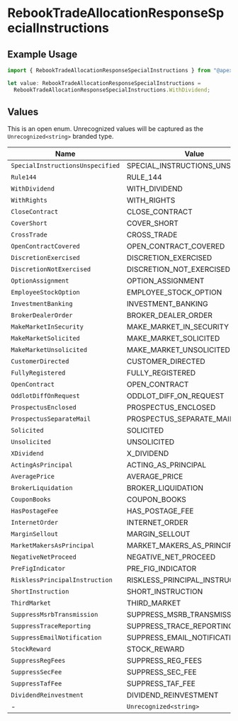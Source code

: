 # RebookTradeAllocationResponseSpecialInstructions

## Example Usage

```typescript
import { RebookTradeAllocationResponseSpecialInstructions } from "@apexfintechsolutions/ascend-sdk/models/components";

let value: RebookTradeAllocationResponseSpecialInstructions =
  RebookTradeAllocationResponseSpecialInstructions.WithDividend;
```

## Values

This is an open enum. Unrecognized values will be captured as the `Unrecognized<string>` branded type.

| Name                             | Value                            |
| -------------------------------- | -------------------------------- |
| `SpecialInstructionsUnspecified` | SPECIAL_INSTRUCTIONS_UNSPECIFIED |
| `Rule144`                        | RULE_144                         |
| `WithDividend`                   | WITH_DIVIDEND                    |
| `WithRights`                     | WITH_RIGHTS                      |
| `CloseContract`                  | CLOSE_CONTRACT                   |
| `CoverShort`                     | COVER_SHORT                      |
| `CrossTrade`                     | CROSS_TRADE                      |
| `OpenContractCovered`            | OPEN_CONTRACT_COVERED            |
| `DiscretionExercised`            | DISCRETION_EXERCISED             |
| `DiscretionNotExercised`         | DISCRETION_NOT_EXERCISED         |
| `OptionAssignment`               | OPTION_ASSIGNMENT                |
| `EmployeeStockOption`            | EMPLOYEE_STOCK_OPTION            |
| `InvestmentBanking`              | INVESTMENT_BANKING               |
| `BrokerDealerOrder`              | BROKER_DEALER_ORDER              |
| `MakeMarketInSecurity`           | MAKE_MARKET_IN_SECURITY          |
| `MakeMarketSolicited`            | MAKE_MARKET_SOLICITED            |
| `MakeMarketUnsolicited`          | MAKE_MARKET_UNSOLICITED          |
| `CustomerDirected`               | CUSTOMER_DIRECTED                |
| `FullyRegistered`                | FULLY_REGISTERED                 |
| `OpenContract`                   | OPEN_CONTRACT                    |
| `OddlotDiffOnRequest`            | ODDLOT_DIFF_ON_REQUEST           |
| `ProspectusEnclosed`             | PROSPECTUS_ENCLOSED              |
| `ProspectusSeparateMail`         | PROSPECTUS_SEPARATE_MAIL         |
| `Solicited`                      | SOLICITED                        |
| `Unsolicited`                    | UNSOLICITED                      |
| `XDividend`                      | X_DIVIDEND                       |
| `ActingAsPrincipal`              | ACTING_AS_PRINCIPAL              |
| `AveragePrice`                   | AVERAGE_PRICE                    |
| `BrokerLiquidation`              | BROKER_LIQUIDATION               |
| `CouponBooks`                    | COUPON_BOOKS                     |
| `HasPostageFee`                  | HAS_POSTAGE_FEE                  |
| `InternetOrder`                  | INTERNET_ORDER                   |
| `MarginSellout`                  | MARGIN_SELLOUT                   |
| `MarketMakersAsPrincipal`        | MARKET_MAKERS_AS_PRINCIPAL       |
| `NegativeNetProceed`             | NEGATIVE_NET_PROCEED             |
| `PreFigIndicator`                | PRE_FIG_INDICATOR                |
| `RisklessPrincipalInstruction`   | RISKLESS_PRINCIPAL_INSTRUCTION   |
| `ShortInstruction`               | SHORT_INSTRUCTION                |
| `ThirdMarket`                    | THIRD_MARKET                     |
| `SuppressMsrbTransmission`       | SUPPRESS_MSRB_TRANSMISSION       |
| `SuppressTraceReporting`         | SUPPRESS_TRACE_REPORTING         |
| `SuppressEmailNotification`      | SUPPRESS_EMAIL_NOTIFICATION      |
| `StockReward`                    | STOCK_REWARD                     |
| `SuppressRegFees`                | SUPPRESS_REG_FEES                |
| `SuppressSecFee`                 | SUPPRESS_SEC_FEE                 |
| `SuppressTafFee`                 | SUPPRESS_TAF_FEE                 |
| `DividendReinvestment`           | DIVIDEND_REINVESTMENT            |
| -                                | `Unrecognized<string>`           |